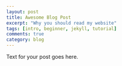 ```yaml
---
layout: post
title: Awesome Blog Post
excerpt: "Why you should read my website"
tags: [intro, beginner, jekyll, tutorial]
comments: true
category: blog
---
```


Text for your post goes here.